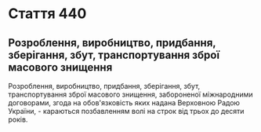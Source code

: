 Cтаття 440
====
Розроблення, виробництво, придбання, зберігання, збут, транспортування зброї масового знищення
----
Розроблення, виробництво, придбання, зберігання, збут, транспортування зброї масового знищення, забороненої міжнародними договорами, згода на обов'язковість яких надана Верховною Радою України, -
караються позбавленням волі на строк від трьох до десяти років.
